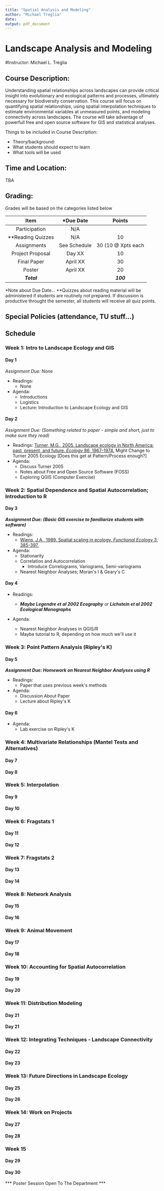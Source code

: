 ```yaml
---
title: "Spatial Analysis and Modeling"
author: "Michael Treglia"
date: 
output: pdf_document
---
```



# Landscape Analysis and Modeling

#Instructor: Michael L. Treglia

## Course Description:
Understanding spatial relationships across landscapes can provide critical insight into evolutionary and ecological patterns and processes, ultimately necessary for biodiversity conservation. This course will focus on quantifying spatial relationships, using spatial interpolation techniques to estimate environmental variables at unmeasured points, and modeling connectivity across landscapes.  The course will take advantage of powerfull free and open source software for GIS and statistical analyses.

Things to be included in Course Description:
* Theory/background: 
* What students should expect to learn
* What tools will be used



## Time and Location:

TBA

## Grading: 

Grades will be based on the categories listed below

|	 Item 		|*Due Date	|Points			|
|:-------:		|:-------------:|:---------------------:|
|Participation		|N/A		|			|
|**Reading Quizzes	|N/A		|10			|
|Assignments		|See Schedule	|30 (10 @ Xpts each	|
|Project Proposal	|Day XX		|10			|
|Final Paper		|April XX	|30			|
|Poster			|April XX	|20			|
|***Total***		|		|***100***		|
*Note about Due Date...
**Quizzes about reading material will be administered if students are routinely not prepared.  If discussion is productive throught the semester, all students will receive all quiz points.

## Special Policies (attendance, TU stuff...)


## Schedule

### Week 1: Intro to Landscape Ecology and GIS

#### Day 1
*Assignment Due: None*

* Readings:
	* None
* Agenda: 
	* Introductions
	* Logistics
	* Lecture: Introduction to Landscape Ecology and GIS

#### Day 2
*Assignment Due: (Something related to paper - simple and short, just to make sure they read)*

* Readings: [Turner, M.G., 2005. Landscape ecology in North America: past, present, and future. *Ecology* 86, 1967-1974.](http://www.esajournals.org/doi/abs/10.1890/04-0890)
Might Change to Turner 2005 Ecology [Does this get at Pattern/Process enough?]
* Agenda: 
	* Discuss Turner 2005 
	* Notes about Free and Open Source Software (FOSS)
	* Exploring QGIS (Computer Exercise)



### Week 2: Spatial Dependence and Spatial Autocorrelation; Introduction to R

#### Day 3
***Assignment Due: (Basic GIS exercise to familiarize students with software)***

* Readings: 
	* [Wiens, J.A., 1989. Spatial scaling in ecology. *Functional Ecology* 3, 385-397.](http://www.jstor.org/stable/2389612)
* Agenda:
	* Stationarity
	* Correlation and Autocorrelation
		* Introduce Correlograms, Variograms, Semi-variograms
	* Nearest Neighbor Analyses; Moran's I & Geary's C

#### Day 4

* Readings:
	* ***Maybe Legendre et al 2002 Ecography*** or ***Lichstein et al 2002 Ecological Monographs***
* Agenda:

	* Nearest Neighbor Analyses in QGIS/R
	* Maybe tutorial to R, depending on how much we'll use it



### Week 3: Point Pattern Analysis (Ripley's K)


#### Day 5
***Assignment Due: Homework on Nearest Neighbor Analyses using R***

* Readings:
	* Paper that uses previous week's methods
* Agenda:
	* Discussion About Paper
	* Lecture about Ripley's K
	

#### Day 6

* Agenda: 
	* Lab exercise on Ripley's K


### Week 4: Multivariate Relationships (Mantel Tests and Alternatives)

#### Day 7

#### Day 8


### Week 5: Interpolation

#### Day 9

#### Day 10


### Week 6: Fragstats 1

#### Day 11

#### Day 12



### Week 7: Fragstats 2

#### Day 13

#### Day 14


### Week 8: Network Analysis

#### Day 15

#### Day 16



### Week 9: Animal Movement

#### Day 17

#### Day 18


### Week 10: Accounting for Spatial Autocorrelation

#### Day 19

#### Day 20


### Week 11: Distribution Modeling 

#### Day 21

#### Day 21


### Week 12: Integrating Techniques - Landscape Connectivity

#### Day 22

#### Day 23


### Week 13: Future Directions in Landscape Ecology


#### Day 25

#### Day 26


### Week 14: Work on Projects

#### Day 27

#### Day 28


### Week 15

#### Day 29

#### Day 30

*** Poster Session Open To The Department ***



